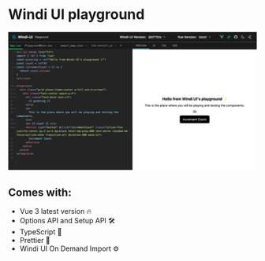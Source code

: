 # Windi UI playground

![site-screenshot](./public/windi-ui-playground.png)


## Comes with:

- Vue 3 latest version 🔥
- Options API and Setup API 🛠️ 
- TypeScript 🦾
- Prettier 🌸
- Windi UI On Demand Import ⚙️
